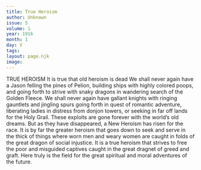 ```yaml
---
title: True Heroism
author: Unknown
issue: 5
volume: 1
year: 1916
month: 1
day: V
tags:
layout: page.njk
image:
---
```

TRUE HEROISM    It is true that old heroism is dead We shall never again have a Jason felling the pines of Pelion, building ships with highly colored poops, and going forth to strive with snaky dragons in wandering search of the Golden Fleece. We shall never again have gallant knights with ringing gauntlets and jingling spurs going forth in quest of romantic adventure, liberating ladies in distress from donjon towers, or seeking in far off lands for the Holy Grail. These exploits are gone forever with the world’s old dreams. But as they have disappeared, a New Heroism has risen for the race. It is by far the greater heroism that goes down to seek and serve in the thick of things where worn men and weary women are caught in folds of the great dragon of social injustice. It is a true heroism that strives to free the poor and misguided captives caught in the great dragnet of greed and graft. Here truly is the field for the great spiritual and moral adventures of the future.




